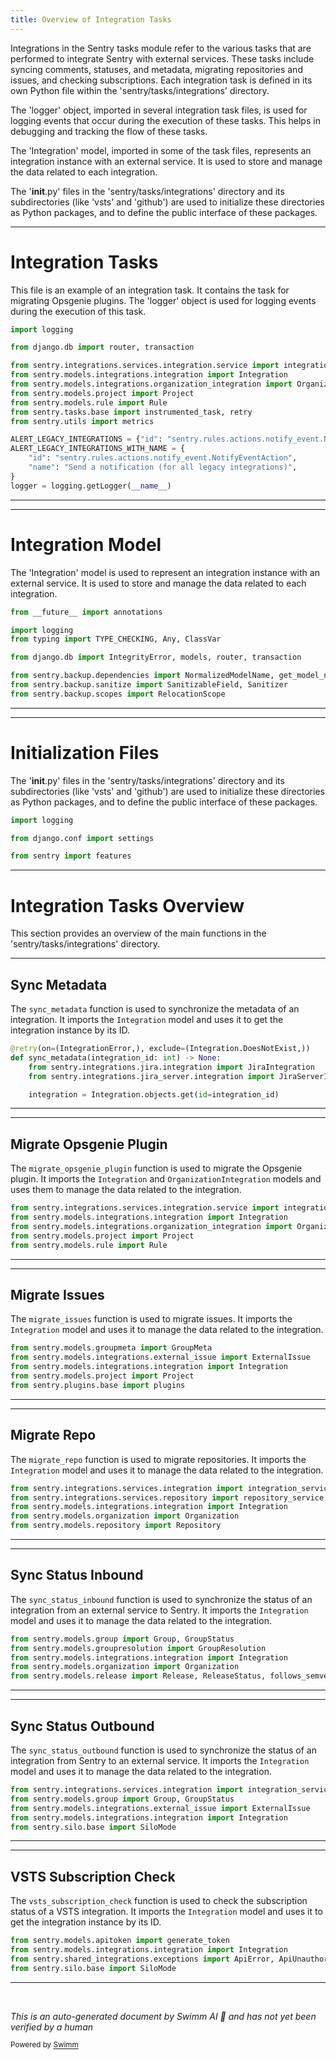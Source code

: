 ```yaml
---
title: Overview of Integration Tasks
---
```

Integrations in the Sentry tasks module refer to the various tasks that are performed to integrate Sentry with external services. These tasks include syncing comments, statuses, and metadata, migrating repositories and issues, and checking subscriptions. Each integration task is defined in its own Python file within the 'sentry/tasks/integrations' directory.

The 'logger' object, imported in several integration task files, is used for logging events that occur during the execution of these tasks. This helps in debugging and tracking the flow of these tasks.

The 'Integration' model, imported in some of the task files, represents an integration instance with an external service. It is used to store and manage the data related to each integration.

The '**init**.py' files in the 'sentry/tasks/integrations' directory and its subdirectories (like 'vsts' and 'github') are used to initialize these directories as Python packages, and to define the public interface of these packages.

<SwmSnippet path="/src/sentry/tasks/integrations/migrate_opsgenie_plugins.py" line="1">

---

# Integration Tasks

This file is an example of an integration task. It contains the task for migrating Opsgenie plugins. The 'logger' object is used for logging events during the execution of this task.

```python
import logging

from django.db import router, transaction

from sentry.integrations.services.integration.service import integration_service
from sentry.models.integrations.integration import Integration
from sentry.models.integrations.organization_integration import OrganizationIntegration
from sentry.models.project import Project
from sentry.models.rule import Rule
from sentry.tasks.base import instrumented_task, retry
from sentry.utils import metrics

ALERT_LEGACY_INTEGRATIONS = {"id": "sentry.rules.actions.notify_event.NotifyEventAction"}
ALERT_LEGACY_INTEGRATIONS_WITH_NAME = {
    "id": "sentry.rules.actions.notify_event.NotifyEventAction",
    "name": "Send a notification (for all legacy integrations)",
}
logger = logging.getLogger(__name__)
```

---

</SwmSnippet>

<SwmSnippet path="/src/sentry/models/integrations/integration.py" line="1">

---

# Integration Model

The 'Integration' model is used to represent an integration instance with an external service. It is used to store and manage the data related to each integration.

```python
from __future__ import annotations

import logging
from typing import TYPE_CHECKING, Any, ClassVar

from django.db import IntegrityError, models, router, transaction

from sentry.backup.dependencies import NormalizedModelName, get_model_name
from sentry.backup.sanitize import SanitizableField, Sanitizer
from sentry.backup.scopes import RelocationScope
```

---

</SwmSnippet>

<SwmSnippet path="/src/sentry/tasks/integrations/__init__.py" line="1">

---

# Initialization Files

The '**init**.py' files in the 'sentry/tasks/integrations' directory and its subdirectories (like 'vsts' and 'github') are used to initialize these directories as Python packages, and to define the public interface of these packages.

```python
import logging

from django.conf import settings

from sentry import features
```

---

</SwmSnippet>

# Integration Tasks Overview

This section provides an overview of the main functions in the 'sentry/tasks/integrations' directory.

<SwmSnippet path="/src/sentry/tasks/integrations/sync_metadata.py" line="14">

---

## Sync Metadata

The `sync_metadata` function is used to synchronize the metadata of an integration. It imports the `Integration` model and uses it to get the integration instance by its ID.

```python
@retry(on=(IntegrationError,), exclude=(Integration.DoesNotExist,))
def sync_metadata(integration_id: int) -> None:
    from sentry.integrations.jira.integration import JiraIntegration
    from sentry.integrations.jira_server.integration import JiraServerIntegration

    integration = Integration.objects.get(id=integration_id)
```

---

</SwmSnippet>

<SwmSnippet path="/src/sentry/tasks/integrations/migrate_opsgenie_plugins.py" line="5">

---

## Migrate Opsgenie Plugin

The `migrate_opsgenie_plugin` function is used to migrate the Opsgenie plugin. It imports the `Integration` and `OrganizationIntegration` models and uses them to manage the data related to the integration.

```python
from sentry.integrations.services.integration.service import integration_service
from sentry.models.integrations.integration import Integration
from sentry.models.integrations.organization_integration import OrganizationIntegration
from sentry.models.project import Project
from sentry.models.rule import Rule
```

---

</SwmSnippet>

<SwmSnippet path="/src/sentry/tasks/integrations/migrate_issues.py" line="5">

---

## Migrate Issues

The `migrate_issues` function is used to migrate issues. It imports the `Integration` model and uses it to manage the data related to the integration.

```python
from sentry.models.groupmeta import GroupMeta
from sentry.models.integrations.external_issue import ExternalIssue
from sentry.models.integrations.integration import Integration
from sentry.models.project import Project
from sentry.plugins.base import plugins
```

---

</SwmSnippet>

<SwmSnippet path="/src/sentry/tasks/integrations/migrate_repo.py" line="2">

---

## Migrate Repo

The `migrate_repo` function is used to migrate repositories. It imports the `Integration` model and uses it to manage the data related to the integration.

```python
from sentry.integrations.services.integration import integration_service
from sentry.integrations.services.repository import repository_service
from sentry.models.integrations.integration import Integration
from sentry.models.organization import Organization
from sentry.models.repository import Repository
```

---

</SwmSnippet>

<SwmSnippet path="/src/sentry/tasks/integrations/sync_status_inbound.py" line="11">

---

## Sync Status Inbound

The `sync_status_inbound` function is used to synchronize the status of an integration from an external service to Sentry. It imports the `Integration` model and uses it to manage the data related to the integration.

```python
from sentry.models.group import Group, GroupStatus
from sentry.models.groupresolution import GroupResolution
from sentry.models.integrations.integration import Integration
from sentry.models.organization import Organization
from sentry.models.release import Release, ReleaseStatus, follows_semver_versioning_scheme
```

---

</SwmSnippet>

<SwmSnippet path="/src/sentry/tasks/integrations/sync_status_outbound.py" line="2">

---

## Sync Status Outbound

The `sync_status_outbound` function is used to synchronize the status of an integration from Sentry to an external service. It imports the `Integration` model and uses it to manage the data related to the integration.

```python
from sentry.integrations.services.integration import integration_service
from sentry.models.group import Group, GroupStatus
from sentry.models.integrations.external_issue import ExternalIssue
from sentry.models.integrations.integration import Integration
from sentry.silo.base import SiloMode
```

---

</SwmSnippet>

<SwmSnippet path="/src/sentry/tasks/integrations/vsts/subscription_check.py" line="5">

---

## VSTS Subscription Check

The `vsts_subscription_check` function is used to check the subscription status of a VSTS integration. It imports the `Integration` model and uses it to get the integration instance by its ID.

```python
from sentry.models.apitoken import generate_token
from sentry.models.integrations.integration import Integration
from sentry.shared_integrations.exceptions import ApiError, ApiUnauthorized
from sentry.silo.base import SiloMode
```

---

</SwmSnippet>

&nbsp;

*This is an auto-generated document by Swimm AI 🌊 and has not yet been verified by a human*

<SwmMeta version="3.0.0" repo-id="Z2l0aHViJTNBJTNBc2VudHJ5LWRlbW8lM0ElM0FTd2ltbS1EZW1v" repo-name="sentry-demo" doc-type="overview"><sup>Powered by [Swimm](/)</sup></SwmMeta>
